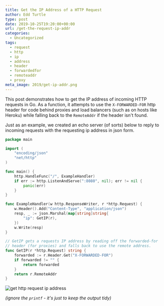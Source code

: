 ```yaml
---
title: Get the IP Address of a HTTP Request
author: Edd Turtle
type: post
date: 2019-10-25T19:20:00+00:00
url: /get-the-request-ip-addr
categories:
  - Uncategorized
tags:
  - request
  - http
  - ip
  - address
  - header
  - forwardedfor
  - remoteaddr
  - proxy
meta_image: 2019/get-ip-addr.png
---
```


This post demonstrates how to get the IP address of incoming HTTP requests in Go. As a function, it attempts to use the `X-FORWARDED-FOR` http header for code behind proxies and load balancers (such as on hosts like Heroku) while falling back to the `RemoteAddr` if the header isn't found.

Just as an example, we created an echo server (of sorts) below to reply to incoming requests with the requesting ip address in json form.

```go
package main

import (
	"encoding/json"
	"net/http"
)

func main() {
	http.HandleFunc("/", ExampleHandler)
	if err := http.ListenAndServe(":8080", nil); err != nil {
		panic(err)
	}
}

func ExampleHandler(w http.ResponseWriter, r *http.Request) {
	w.Header().Add("Content-Type", "application/json")
	resp, _ := json.Marshal(map[string]string{
		"ip": GetIP(r),
	})
	w.Write(resp)
}

// GetIP gets a requests IP address by reading off the forwarded-for
// header (for proxies) and falls back to use the remote address.
func GetIP(r *http.Request) string {
	forwarded := r.Header.Get("X-FORWARDED-FOR")
	if forwarded != "" {
		return forwarded
	}
	return r.RemoteAddr
}
```

![get http request ip address](/img/2019/get-ip-addr.png)

*(ignore the `printf` - it's just to keep the output tidy)*